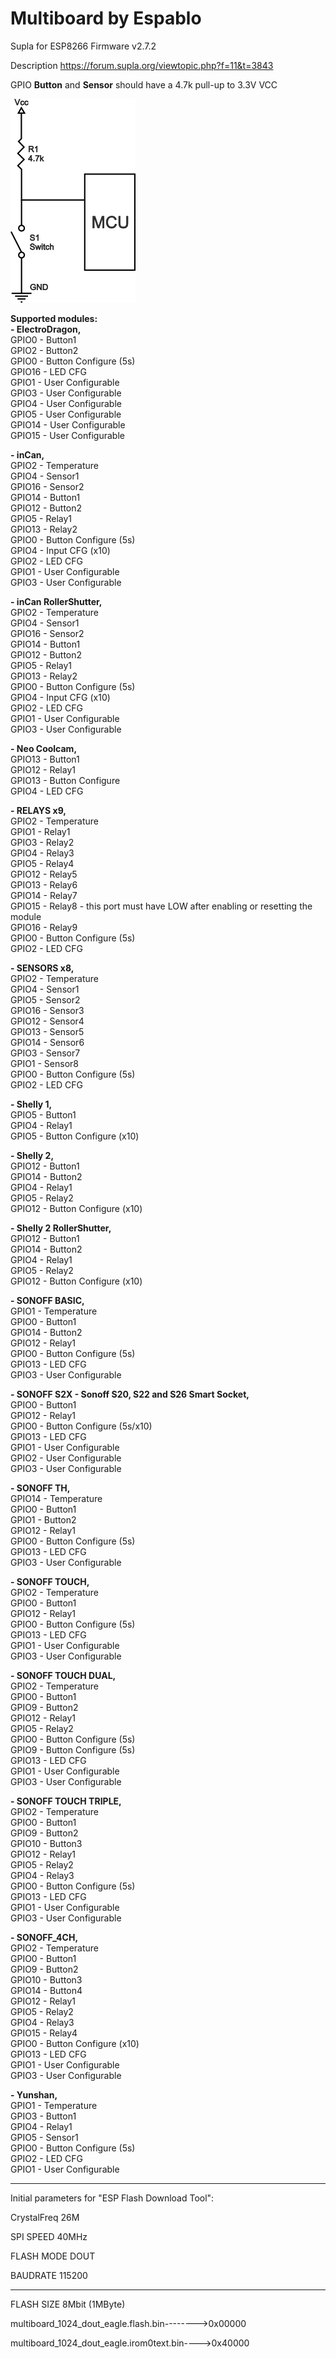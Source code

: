 # Multiboard by Espablo
Supla for ESP8266
Firmware v2.7.2

Description https://forum.supla.org/viewtopic.php?f=11&t=3843<br />

GPIO <b>Button</b> and <b>Sensor</b> should have a 4.7k pull-up to 3.3V VCC<br />

![Pull-up](https://raw.githubusercontent.com/Espablo/SUPLA_Firmware/master/multiboard/pull-up-resistor.png)<br />

<b>Supported modules:</b><br />
<b>- ElectroDragon,</b><br />
    GPIO0 - Button1<br />
    GPIO2 - Button2<br />
    GPIO0 - Button Configure (5s)<br />
    GPIO16 - LED CFG<br />
    GPIO1 - User Configurable<br />
    GPIO3 - User Configurable<br />
    GPIO4 - User Configurable<br />
    GPIO5 - User Configurable<br />
    GPIO14 - User Configurable<br />
    GPIO15 - User Configurable<br />

<b>- inCan,</b><br />
    GPIO2 - Temperature<br />
    GPIO4 - Sensor1<br />
    GPIO16 - Sensor2<br />
    GPIO14 - Button1<br />
    GPIO12 - Button2<br />
    GPIO5 - Relay1<br />
    GPIO13 - Relay2<br />
    GPIO0 - Button Configure (5s)<br />
    GPIO4 - Input CFG (x10)<br />
    GPIO2 - LED CFG<br />
    GPIO1 - User Configurable<br />
    GPIO3 - User Configurable<br />

<b>- inCan RollerShutter,</b><br />
    GPIO2 - Temperature<br />
    GPIO4 - Sensor1<br />
    GPIO16 - Sensor2<br />
    GPIO14 - Button1<br />
    GPIO12 - Button2<br />
    GPIO5 - Relay1<br />
    GPIO13 - Relay2<br />
    GPIO0 - Button Configure (5s)<br />
    GPIO4 - Input CFG (x10)<br />
    GPIO2 - LED CFG<br />
    GPIO1 - User Configurable<br />
    GPIO3 - User Configurable<br />

<b>- Neo Coolcam,</b><br />
    GPIO13 - Button1<br />
    GPIO12 - Relay1<br />
    GPIO13 - Button Configure<br />
    GPIO4 - LED CFG<br />

<b>- RELAYS x9,</b><br />
    GPIO2 - Temperature<br />
    GPIO1 - Relay1<br />
    GPIO3 - Relay2<br />
    GPIO4 - Relay3<br />
    GPIO5 - Relay4<br />
    GPIO12 - Relay5<br />
    GPIO13 - Relay6<br />
    GPIO14 - Relay7<br />
    GPIO15 - Relay8 - this port must have LOW after enabling or resetting the module<br />
    GPIO16 - Relay9<br />
    GPIO0 - Button Configure (5s)<br />
    GPIO2 - LED CFG<br />

<b>- SENSORS x8,</b><br />
    GPIO2 - Temperature<br />
    GPIO4 - Sensor1<br />
    GPIO5 - Sensor2<br />
    GPIO16 - Sensor3<br />
    GPIO12 - Sensor4<br />
    GPIO13 - Sensor5<br />
    GPIO14 - Sensor6<br />
    GPIO3 - Sensor7<br />
    GPIO1 - Sensor8<br />
    GPIO0 - Button Configure (5s)<br />
    GPIO2 - LED CFG<br />

<b>- Shelly 1,</b><br />
    GPIO5 - Button1<br />
    GPIO4 - Relay1<br />
    GPIO5 - Button Configure (x10)<br />

<b>- Shelly 2,</b><br />
    GPIO12 - Button1<br />
    GPIO14 - Button2<br />
    GPIO4 - Relay1<br />
    GPIO5 - Relay2<br />
    GPIO12 - Button Configure (x10)<br />

<b>- Shelly 2 RollerShutter,</b><br />
    GPIO12 - Button1<br />
    GPIO14 - Button2<br />
    GPIO4 - Relay1<br />
    GPIO5 - Relay2<br />
    GPIO12 - Button Configure (x10)<br />

<b>- SONOFF BASIC,</b><br />
    GPIO1 - Temperature<br />
    GPIO0 - Button1<br />
    GPIO14 - Button2<br />
    GPIO12 - Relay1<br />
    GPIO0 - Button Configure (5s)<br />
    GPIO13 - LED CFG<br />
    GPIO3 - User Configurable<br />

<b>- SONOFF S2X - Sonoff S20, S22 and S26 Smart Socket,</b><br />
    GPIO0 - Button1<br />
    GPIO12 - Relay1<br />
    GPIO0 - Button Configure (5s/x10)<br />
    GPIO13 - LED CFG<br />
    GPIO1 - User Configurable<br />
    GPIO2 - User Configurable<br />
    GPIO3 - User Configurable<br />


<b>- SONOFF TH,</b><br />
    GPIO14 - Temperature<br />
    GPIO0 - Button1<br />
    GPIO1 - Button2<br />
    GPIO12 - Relay1<br />
    GPIO0 - Button Configure (5s)<br />
    GPIO13 - LED CFG<br />
    GPIO3 - User Configurable<br />

<b>- SONOFF TOUCH,</b><br />
    GPIO2 - Temperature<br />
    GPIO0 - Button1<br />
    GPIO12 - Relay1<br />
    GPIO0 - Button Configure (5s)<br />
    GPIO13 - LED CFG<br />
    GPIO1 - User Configurable<br />
    GPIO3 - User Configurable<br />

<b>- SONOFF TOUCH DUAL,</b><br />
    GPIO2 - Temperature<br />
    GPIO0 - Button1<br />
    GPIO9 - Button2<br />
    GPIO12 - Relay1<br />
    GPIO5 - Relay2<br />
    GPIO0 - Button Configure (5s)<br />
    GPIO9 - Button Configure (5s)<br />
    GPIO13 - LED CFG<br />
    GPIO1 - User Configurable<br />
    GPIO3 - User Configurable<br />

<b>- SONOFF TOUCH TRIPLE,</b><br />
    GPIO2 - Temperature<br />
    GPIO0 - Button1<br />
    GPIO9 - Button2<br />
    GPIO10 - Button3<br />
    GPIO12 - Relay1<br />
    GPIO5 - Relay2<br />
    GPIO4 - Relay3<br />
    GPIO0 - Button Configure (5s)<br />
    GPIO13 - LED CFG<br />
    GPIO1 - User Configurable<br />
    GPIO3 - User Configurable<br />

<b>- SONOFF_4CH,</b><br />
    GPIO2 - Temperature<br />
    GPIO0 - Button1<br />
    GPIO9 - Button2<br />
    GPIO10 - Button3<br />
    GPIO14 - Button4<br />
    GPIO12 - Relay1<br />
    GPIO5 - Relay2<br />
    GPIO4 - Relay3<br />
    GPIO15 - Relay4<br />
    GPIO0 - Button Configure (x10)<br />
    GPIO13 - LED CFG<br />
    GPIO1 - User Configurable<br />
    GPIO3 - User Configurable<br />

<b>- Yunshan,</b><br />
    GPIO1 - Temperature<br />
    GPIO3 - Button1<br />
    GPIO4 - Relay1<br />
    GPIO5 - Sensor1<br />
    GPIO0 - Button Configure (5s)<br />
    GPIO2 - LED CFG<br />
    GPIO1 - User Configurable<br />

-------------------------------------------------

Initial parameters for "ESP Flash Download Tool":

CrystalFreq     26M

SPI SPEED       40MHz

FLASH MODE      DOUT

BAUDRATE        115200

-------------------------------------------------

FLASH SIZE      8Mbit (1MByte)

multiboard_1024_dout_eagle.flash.bin-------->0x00000

multiboard_1024_dout_eagle.irom0text.bin---->0x40000


